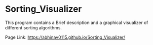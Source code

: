 # Sorting_Visualizer

This program contains a Brief description and a graphical visualizer of different sorting algorithms.

Page Link:
    https://abhinav0115.github.io/Sorting_Visualizer/